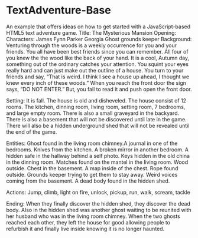 TextAdventure-Base
==================

An example that offers ideas on how to get started with a JavaScript-based HTML5 text adventure game.
Title: The Mysterious Mansion
Opening: Characters:
James
Fynn
Parker
Georgia
Ghost
grounds keeper
Background:
	Venturing through the woods is a weekly occurrence for you and your friends. You all have been best friends since you can remember. All four of you knew the the wood like the back of your hand. 
	It is a cool, Autumn day, something out of the ordinary catches your attention. You squint your eyes really hard and can just make out the outline of a house. 
	You turn to your friends and say, “That is weird. I think I see a house up ahead, I thought we knew every inch of these woods.”
	When you reach the front door the sign says, “DO NOT ENTER.” But, you fail to read it and push open the front door.

Setting:
It is fall. The house is old and disheveled. The house consist of 12 rooms. The kitchen, dinning room, living room, setting room, 7 bedrooms, and large empty room. There is also a small graveyard in the backyard. There is also a basement that will not be discovered until late in the game. There will also be a hidden underground shed that will not be revealed until the end of the game.

Entities: 
Ghost found in the living room chimney.A journal in one of the bedrooms. Knives from the kitchen. A broken mirror in another bedroom. A hidden safe in the hallway behind a self photo. Keys hidden in the old china in the dinning room. Matches found on the mantel in the living room. Wood outside. Chest in the basement. A map inside of the chest. Rope found outside. Grounds keeper trying to get them to stay away. Weird voices coming from the basement. A dead body found in the hidden shed.

Actions:
Jump, climb, light on fire, unlock, pickup, run, walk, scream, tackle

Ending:
When they finally discover the hidden shed, they discover the dead body. Also in the hidden shed was another ghost waiting to be reunited with her husband who was in the living room chimney. When the two ghosts reached each other, they left the house for good allowing people to refurbish it and finally live inside knowing it is no longer haunted. 
